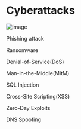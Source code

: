 # Cyberattacks

![image](https://github.com/luiscoco/Cyberattacks/assets/32194879/6db47766-b66a-4187-83d2-6bca0ce4a4d6)

Phishing attack

Ransomware

Denial-of-Service(DoS)

Man-in-the-Middle(MitM)

SQL Injection

Cross-Site Scripting(XSS)

Zero-Day Exploits

DNS Spoofing

